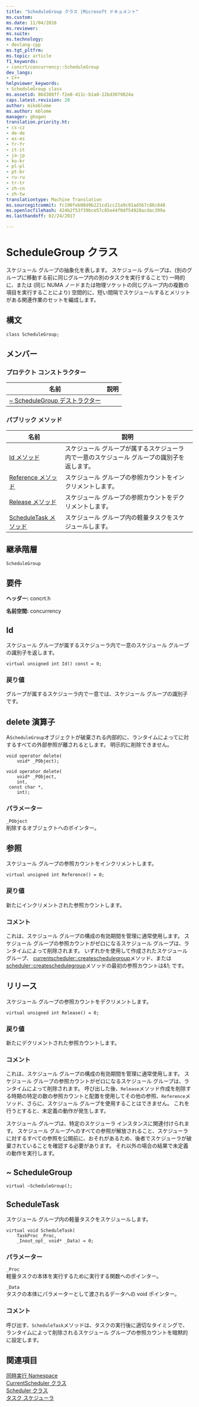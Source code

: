 ```yaml
---
title: "ScheduleGroup クラス |Microsoft ドキュメント"
ms.custom: 
ms.date: 11/04/2016
ms.reviewer: 
ms.suite: 
ms.technology:
- devlang-cpp
ms.tgt_pltfrm: 
ms.topic: article
f1_keywords:
- concrt/concurrency::ScheduleGroup
dev_langs:
- C++
helpviewer_keywords:
- ScheduleGroup class
ms.assetid: 86d380ff-f2e8-411c-b1a8-22bd3079824a
caps.latest.revision: 20
author: mikeblome
ms.author: mblome
manager: ghogen
translation.priority.ht:
- cs-cz
- de-de
- es-es
- fr-fr
- it-it
- ja-jp
- ko-kr
- pl-pl
- pt-br
- ru-ru
- tr-tr
- zh-cn
- zh-tw
translationtype: Machine Translation
ms.sourcegitcommit: fc190feb08d9b221cd1cc21a9c91ad567c86c848
ms.openlocfilehash: 424b2f53f39bce57c85e44f0df54928acdac399a
ms.lasthandoff: 02/24/2017

---
```

# <a name="schedulegroup-class"></a>ScheduleGroup クラス
スケジュール グループの抽象化を表します。 スケジュール グループは、(別のグループに移動する前に同じグループ内の別のタスクを実行することで) 一時的に、または (同じ NUMA ノードまたは物理ソケットの同じグループ内の複数の項目を実行することにより) 空間的に、短い間隔でスケジュールするとメリットがある関連作業のセットを編成します。  
  
## <a name="syntax"></a>構文  
  
```
class ScheduleGroup;
```  
  
## <a name="members"></a>メンバー  
  
### <a name="protected-constructors"></a>プロテクト コンストラクター  
  
|名前|説明|  
|----------|-----------------|  
|[~ ScheduleGroup デストラクター](#dtor)||  
  
### <a name="public-methods"></a>パブリック メソッド  
  
|名前|説明|  
|----------|-----------------|  
|[Id メソッド](#id)|スケジュール グループが属するスケジューラ内で一意のスケジュール グループの識別子を返します。|  
|[Reference メソッド](#reference)|スケジュール グループの参照カウントをインクリメントします。|  
|[Release メソッド](#release)|スケジュール グループの参照カウントをデクリメントします。|  
|[ScheduleTask メソッド](#scheduletask)|スケジュール グループ内の軽量タスクをスケジュールします。|  
  
## <a name="inheritance-hierarchy"></a>継承階層  
 `ScheduleGroup`  
  
## <a name="requirements"></a>要件  
 **ヘッダー:** concrt.h  
  
 **名前空間:** concurrency  
  
##  <a name="a-nameida-id"></a><a name="id"></a>Id 

 スケジュール グループが属するスケジューラ内で一意のスケジュール グループの識別子を返します。  
  
```
virtual unsigned int Id() const = 0;
```  
  
### <a name="return-value"></a>戻り値  
 グループが属するスケジューラ内で一意では、スケジュール グループの識別子です。  
  
##  <a name="a-nameoperatordeletea-operator-delete"></a><a name="operator_delete"></a>delete 演算子 

 A`ScheduleGroup`オブジェクトが破棄される内部的に、ランタイムによってに対するすべての外部参照が離されるとします。 明示的に削除できません。  
  
```
void operator delete(
    void* _PObject);

void operator delete(
    void* _PObject,
    int,
 const char *,
    int);
```    
  
### <a name="parameters"></a>パラメーター  
 `_PObject`  
 削除するオブジェクトへのポインター。  
  
##  <a name="a-namereferencea-reference"></a><a name="reference"></a>参照 

 スケジュール グループの参照カウントをインクリメントします。  
  
```
virtual unsigned int Reference() = 0;
```  
  
### <a name="return-value"></a>戻り値  
 新たにインクリメントされた参照カウントします。  
  
### <a name="remarks"></a>コメント  
 これは、スケジュール グループの構成の有効期間を管理に通常使用します。 スケジュール グループの参照カウントがゼロになるスケジュール グループは、ランタイムによって削除されます。 いずれかを使用して作成されたスケジュール グループ、 [currentscheduler::createschedulegroup](currentscheduler-class.md#createschedulegroup)メソッド、または[scheduler::createschedulegroup](scheduler-class.md#createschedulegroup)メソッドの最初の参照カウントは&1; です。  
  
##  <a name="a-namereleasea-release"></a><a name="release"></a>リリース 

 スケジュール グループの参照カウントをデクリメントします。  
  
```
virtual unsigned int Release() = 0;
```  
  
### <a name="return-value"></a>戻り値  
 新たにデクリメントされた参照カウントします。  
  
### <a name="remarks"></a>コメント  
 これは、スケジュール グループの構成の有効期間を管理に通常使用します。 スケジュール グループの参照カウントがゼロになるスケジュール グループは、ランタイムによって削除されます。 呼び出した後、`Release`メソッド作成を削除する時期の特定の数の参照カウントと配置を使用してその他の参照、`Reference`メソッド、さらに、スケジュール グループを使用することはできません。 これを行うとすると、未定義の動作が発生します。  
  
 スケジュール グループは、特定のスケジューラ インスタンスに関連付けられます。 スケジュール グループへのすべての参照が解放されること、スケジューラに対するすべての参照を公開前に、おそれがあるため、後者でスケジューラが破棄されていることを確認する必要があります。 それ以外の場合の結果で未定義の動作を実行します。  
  
##  <a name="a-namedtora-schedulegroup"></a><a name="dtor"></a>~ ScheduleGroup 

```
virtual ~ScheduleGroup();
```  
  
##  <a name="a-namescheduletaska-scheduletask"></a><a name="scheduletask"></a>ScheduleTask 

 スケジュール グループ内の軽量タスクをスケジュールします。  
  
```
virtual void ScheduleTask(
    TaskProc _Proc,
    _Inout_opt_ void* _Data) = 0;
```  
  
### <a name="parameters"></a>パラメーター  
 `_Proc`  
 軽量タスクの本体を実行するために実行する関数へのポインター。  
  
 `_Data`  
 タスクの本体にパラメーターとして渡されるデータへの void ポインター。  
  
### <a name="remarks"></a>コメント  
 呼び出す、`ScheduleTask`メソッドは、タスクの実行後に適切なタイミングで、ランタイムによって削除されるスケジュール グループの参照カウントを暗黙的に設定します。  
  
## <a name="see-also"></a>関連項目  
 [同時実行 Namespace](concurrency-namespace.md)   
 [CurrentScheduler クラス](currentscheduler-class.md)   
 [Scheduler クラス](scheduler-class.md)   
 [タスク スケジューラ](../../../parallel/concrt/task-scheduler-concurrency-runtime.md)




